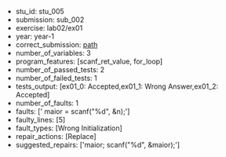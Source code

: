 - stu_id: stu_005	       
- submission: sub_002
- exercise: lab02/ex01
- year: year-1
- correct_submission: [path](https://github.com/pmorvalho/C-Pack-IPAs/blob/main/correct_submissions/year-1/lab02/ex01/ex01-stu_005-sub_001)
- number_of_variables: 3
- program_features: [scanf_ret_value, for_loop] 
- number_of_passed_tests: 2
- number_of_failed_tests: 1
- tests_output: [ex01_0: Accepted,ex01_1: Wrong Answer,ex01_2: Accepted]
- number_of_faults: 1
- faults: [' maior = scanf("%d", &n);']
- faulty_lines: [5]
- fault_types: [Wrong Initialization]
- repair_actions: [Replace] 
- suggested_repairs: ['maior; scanf("%d", &maior);']
